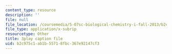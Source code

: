 ```yaml
---
content_type: resource
description: ''
file: null
file_location: /coursemedia/5-07sc-biological-chemistry-i-fall-2013/b2c975c1ab1b55718fbc367e92147cf3_61ZVXmh6ae0.vtt
file_type: application/x-subrip
resourcetype: Other
title: 3play caption file
uid: b2c975c1-ab1b-5571-8fbc-367e92147cf3
---
```

